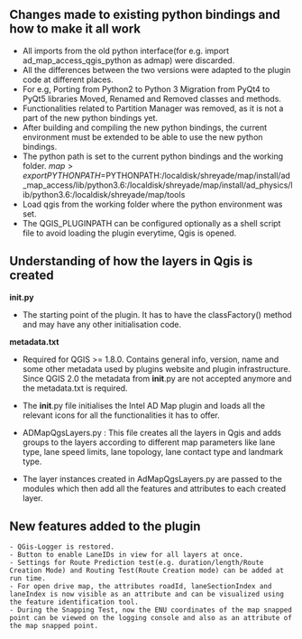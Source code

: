 ## Changes made to existing python bindings and how to make it all work
  - All imports from the old python interface(for e.g. import ad_map_access_qgis_python as admap) were discarded.
  - All the differences between the two versions were adapted to the plugin code at different places.
  - For e.g, 
    Porting from Python2 to Python 3
    Migration from PyQt4 to PyQt5 libraries
    Moved, Renamed and Removed classes and methods.
  - Functionalities related to Partition Manager was removed, as it is not a part of the new python bindings yet.
  - After building and compiling the new python bindings, the current environment must be extended to be able to use the new python bindings.
  - The python path is set to the current python bindings and the working folder. 
   $map> export PYTHONPATH=$PYTHONPATH:/localdisk/shreyade/map/install/ad_map_access/lib/python3.6:/localdisk/shreyade/map/install/ad_physics/lib/python3.6:/localdisk/shreyade/map/tools
  - Load qgis from the working folder where the python environment was set.
  - The QGIS_PLUGINPATH can be configured optionally as a shell script file to avoid loading the plugin everytime, Qgis is opened.

## Understanding of how the layers in Qgis is created
 
**__init__.py**
- The starting point of the plugin. It has to have the classFactory() method and may have any other initialisation code.

**metadata.txt**
- Required for QGIS >= 1.8.0. Contains general info, version, name and some other metadata used by plugins website and plugin infrastructure. Since QGIS 2.0 the   metadata from __init__.py are not accepted anymore and the metadata.txt is required.

- The __init__.py file initialises the Intel AD Map plugin and loads all the relevant icons for all the functionalities it has to offer.
- ADMapQgsLayers.py : This file creates all the layers in Qgis and adds groups to the layers according to different map parameters like lane type, lane speed limits, lane topology, lane contact type and landmark type.
- The layer instances created in AdMapQgsLayers.py are passed to the modules which then add all the features and attributes to each created layer.

## New features added to the plugin
    - QGis-Logger is restored.
    - Button to enable LaneIDs in view for all layers at once.
    - Settings for Route Prediction test(e.g. duration/length/Route Creation Mode) and Routing Test(Route Creation mode) can be added at run time.
    - For open drive map, the attributes roadId, laneSectionIndex and laneIndex is now visible as an attribute and can be visualized using the feature identification tool.
    - During the Snapping Test, now the ENU coordinates of the map snapped point can be viewed on the logging console and also as an attribute of the map snapped point.



